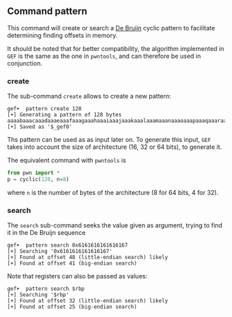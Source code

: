 ## Command pattern

This command will create or search
a [De Bruijn](https://en.wikipedia.org/wiki/De_Bruijn_sequence) cyclic pattern
to facilitate determining finding offsets in memory.

It should be noted that for better compatibility, the algorithm implemented in
`GEF` is the same as the one in `pwntools`, and can therefore be used in
conjunction.

### create

The sub-command `create` allows to create a new pattern:

```
gef➤  pattern create 128
[+] Generating a pattern of 128 bytes
aaaabaaacaaadaaaeaaafaaagaaahaaaiaaajaaakaaalaaamaaanaaaoaaapaaaqaaaraaasaaataaauaaavaaawaaaxaaayaaazaabbaabcaabdaabeaabfaabgaab
[+] Saved as '$_gef0'
```

Ths pattern can be used as as input later on. To generate this input, `GEF`
takes into account the size of architecture (16, 32 or 64 bits), to generate
it.

The equivalent command with `pwntools` is
```python
from pwn import *
p = cyclic(128, n=8)
```
where `n` is the number of bytes of the architecture (8 for 64 bits, 4 for 32).


### search

The `search` sub-command seeks the value given as argument, trying to find it in
the De Bruijn sequence
```
gef➤  pattern search 0x6161616161616167
[+] Searching '0x6161616161616167'
[+] Found at offset 48 (little-endian search) likely
[+] Found at offset 41 (big-endian search)
```

Note that registers can also be passed as values:
```
gef➤  pattern search $rbp
[+] Searching '$rbp'
[+] Found at offset 32 (little-endian search) likely
[+] Found at offset 25 (big-endian search)
```
